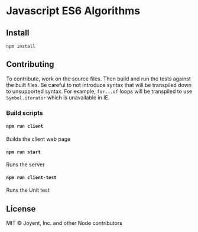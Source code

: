 # Javascript ES6 Algorithms


## Install
```
npm install
```



## Contributing

To contribute, work on the source files. Then build and run the tests against the built files. Be careful to not introduce syntax that will be transpiled down to unsupported syntax. For example, `for...of` loops will be transpiled to use `Symbol.iterator` which is unavailable in IE.

### Build scripts

#### `npm run client`

Builds the client web page

#### `npm run start`

Runs the server

#### `npm run client-test`

Runs the Unit test
## License

MIT © Joyent, Inc. and other Node contributors
